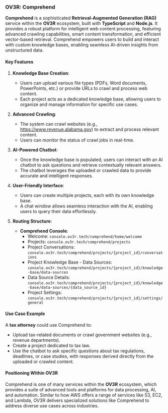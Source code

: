 ### **OV3R: Comprehend**  
**Comprehend** is a sophisticated **Retrieval-Augmented Generation (RAG)** service within the **OV3R** ecosystem, built with **TypeScript** and **Node.js**. It provides a robust platform for intelligent web content processing, featuring advanced crawling capabilities, smart content transformation, and efficient vector-based retrieval. Comprehend empowers users to build and interact with custom knowledge bases, enabling seamless AI-driven insights from unstructured data.  

#### **Key Features**  
1. **Knowledge Base Creation**:  
   - Users can upload various file types (PDFs, Word documents, PowerPoints, etc.) or provide URLs to crawl and process web content.  
   - Each project acts as a dedicated knowledge base, allowing users to organize and manage information for specific use cases.  

2. **Advanced Crawling**:  
   - The system can crawl websites (e.g., https://www.revenue.alabama.gov) to extract and process relevant content.  
   - Users can monitor the status of crawl jobs in real-time.  

3. **AI-Powered Chatbot**:  
   - Once the knowledge base is populated, users can interact with an AI chatbot to ask questions and retrieve contextually relevant answers.  
   - The chatbot leverages the uploaded or crawled data to provide accurate and intelligent responses.  

4. **User-Friendly Interface**:  
   - Users can create multiple projects, each with its own knowledge base.  
   - A chat window allows seamless interaction with the AI, enabling users to query their data effortlessly.  

5. **Routing Structure**:    
   - **Comprehend Console**:  
     - Welcome: `console.ov3r.tech/comprehend/home/welcome`  
     - Projects: `console.ov3r.tech/comprehend/projects`  
     - Project Conversations: `console.ov3r.tech/comprehend/projects/{project_id}/conversations`  
     - Project Knowledge Base - Data Sources: `console.ov3r.tech/comprehend/projects/{project_id}/knowledge-base/data-sources`  
     - Data Source Details: `console.ov3r.tech/comprehend/projects/{project_id}/knowledge-base/data-sources/{data_source_id}`  
     - Project Settings: `console.ov3r.tech/comprehend/projects/{project_id}/settings/general`  

#### **Use Case Example**  
A **tax attorney** could use Comprehend to:  
- Upload tax-related documents or crawl government websites (e.g., revenue departments).  
- Create a project dedicated to tax law.  
- Use the chatbot to ask specific questions about tax regulations, deadlines, or case studies, with responses derived directly from the uploaded or crawled content.  

#### **Positioning Within OV3R**  
Comprehend is one of many services within the **OV3R** ecosystem, which provides a suite of advanced tools and platforms for data processing, AI, and automation. Similar to how AWS offers a range of services like S3, EC2, and Lambda, OV3R delivers specialized solutions like Comprehend to address diverse use cases across industries.  




